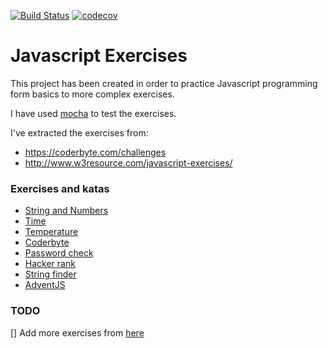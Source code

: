[![Build Status](https://travis-ci.org/JuanMaRuiz/javascript-exercises.png?branch=master)](https://travis-ci.org/JuanMaRuiz/javascript-exercises)
[![codecov](https://codecov.io/gh/JuanMaRuiz/javascript-exercises/branch/master/graph/badge.svg)](https://codecov.io/gh/JuanMaRuiz/javascript-exercises)

# Javascript Exercises

This project has been created in order to practice Javascript programming form basics to more complex exercises.

I have used [mocha](https://mochajs.org/) to test the exercises.

I've extracted the exercises from:

-   https://coderbyte.com/challenges
-   http://www.w3resource.com/javascript-exercises/

### Exercises and katas

* [String and Numbers](./00_Strings-and-Numbers/README.md)
* [Time](./01_Time/README.md)
* [Temperature](./02_temperature/README.md)
* [Coderbyte](./03_coderbyte-easy/README.md)
* [Password check](./04-password-check/README.md)
* [Hacker rank](./05-hacker-rank/README.md)
* [String finder](./06-string-finder/README.md)
* [AdventJS](./07-adventjs/README.md)

### TODO

[] Add more exercises from [here](http://www.w3resource.com/javascript-exercises/javascript-functions-exercises.php)
